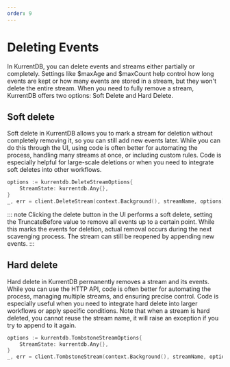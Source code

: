```yaml
---
order: 9
---
```


# Deleting Events

In KurrentDB, you can delete events and streams either partially or
completely. Settings like $maxAge and $maxCount help control how long events are
kept or how many events are stored in a stream, but they won't delete the entire
stream.  When you need to fully remove a stream, KurrentDB offers two
options: Soft Delete and Hard Delete.

## Soft delete

Soft delete in KurrentDB allows you to mark a stream for deletion without
completely removing it, so you can still add new events later. While you can do
this through the UI, using code is often better for automating the process,
handling many streams at once, or including custom rules. Code is especially
helpful for large-scale deletions or when you need to integrate soft deletes
into other workflows.

```go
options := kurrentdb.DeleteStreamOptions{
    StreamState: kurrentdb.Any{},
}
_, err = client.DeleteStream(context.Background(), streamName, options)
```

::: note 
Clicking the delete button in the UI performs a soft delete, setting the
TruncateBefore value to remove all events up to a certain point.  While this
marks the events for deletion, actual removal occurs during the next scavenging
process.  The stream can still be reopened by appending new events.
:::

## Hard delete

Hard delete in KurrentDB permanently removes a stream and its events. While
you can use the HTTP API, code is often better for automating the process,
managing multiple streams, and ensuring precise control. Code is especially
useful when you need to integrate hard delete into larger workflows or apply
specific conditions. Note that when a stream is hard deleted, you cannot reuse
the stream name, it will raise an exception if you try to append to it again.

```go
options := kurrentdb.TombstoneStreamOptions{
    StreamState: kurrentdb.Any{},
}
_, err = client.TombstoneStream(context.Background(), streamName, options)
```
